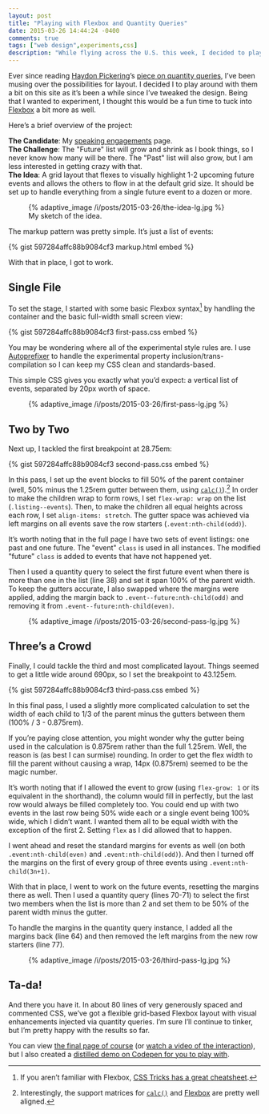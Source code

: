 ```yaml
---
layout: post
title: "Playing with Flexbox and Quantity Queries"
date: 2015-03-26 14:44:24 -0400
comments: true
tags: ["web design",experiments,css]
description: "While flying across the U.S. this week, I decided to play around with Flexbox and quantity queries in hopes of coming up with something interesting."
---
```


Ever since reading [Haydon Pickering](http://twitter.com/heydonworks)’s [piece on quantity queries](http://alistapart.com/article/quantity-queries-for-css), I’ve been musing over the possibilities for layout. I decided I to play around with them a bit on this site as it’s been a while since I’ve tweaked the design. Being that I wanted to experiment, I thought this would be a fun time to tuck into [Flexbox](http://www.w3.org/TR/css-flexbox-1/) a bit more as well.

<!-- more -->

Here’s a brief overview of the project:

**The Candidate**: My [speaking engagements](/speaking-engagements/) page.<br>
**The Challenge**: The "Future" list will grow and shrink as I book things, so I never know how many will be there. The "Past" list will also grow, but I am less interested in getting crazy with that.<br>
**The Idea**: A grid layout that flexes to visually highlight 1-2 upcoming future events and allows the others to flow in at the default grid size. It should be set up to handle everything from a single future event to a dozen or more.

<figure id="2015-03-26-1" class="media-container">{% adaptive_image /i/posts/2015-03-26/the-idea-lg.jpg %}<figcaption>My sketch of the idea.</figcaption></figure>

The markup pattern was pretty simple. It’s just a list of events:

{% gist 597284affc88b9084cf3 markup.html embed %} 

With that in place, I got to work.

## Single File

To set the stage, I started with some basic Flexbox syntax[^1] by handling the container and the basic full-width small screen view:

{% gist 597284affc88b9084cf3 first-pass.css embed %} 

You may be wondering where all of the experimental style rules are. I use [Autoprefixer](https://github.com/postcss/autoprefixer) to handle the experimental property inclusion/trans-compilation so I can keep my CSS clean and standards-based.

This simple CSS gives you exactly what you’d expect: a vertical list of events, separated by 20px worth of space.

<figure id="2015-03-26-2" class="media-container">{% adaptive_image /i/posts/2015-03-26/first-pass-lg.jpg %}</figure>

## Two by Two

Next up, I tackled the first breakpoint at 28.75em:

{% gist 597284affc88b9084cf3 second-pass.css embed %}

In this pass, I set up the event blocks to fill 50% of the parent container (well, 50% minus the 1.25rem gutter between them, using [`calc()`](http://www.w3.org/TR/css3-values/#calc)).[^2] In order to make the children wrap to form rows, I set `flex-wrap: wrap` on the list (`.listing--events`). Then, to make the children all equal heights across each row, I set `align-items: stretch`. The gutter space was achieved via left margins on all events save the row starters (`.event:nth-child(odd)`).

It’s worth noting that in the full page I have two sets of event listings: one past and one future. The "event" `class` is used in all instances. The modified "future" `class` is added to events that have not happened yet.

Then I used a quantity query to select the first future event when there is more than one in the list (line 38) and set it span 100% of the parent width. To keep the gutters accurate, I also swapped where the margins were applied, adding the margin back to `.event--future:nth-child(odd)` and removing it from `.event--future:nth-child(even)`.

<figure id="2015-03-26-3" class="media-container">{% adaptive_image /i/posts/2015-03-26/second-pass-lg.jpg %}</figure>

## Three’s a Crowd

Finally, I could tackle the third and most complicated layout. Things seemed to get a little wide around 690px, so I set the breakpoint to 43.125em.

{% gist 597284affc88b9084cf3 third-pass.css embed %}

In this final pass, I used a slightly more complicated calculation to set the width of each child to 1/3 of the parent minus the gutters between them (100% / 3 - 0.875rem). 

If you’re paying close attention, you might wonder why the gutter being used in the calculation is 0.875rem rather than the full 1.25rem. Well, the reason is (as best I can surmise) rounding. In order to get the flex width to fill the parent without causing a wrap, 14px (0.875rem) seemed to be the magic number.

It’s worth noting that if I allowed the event to grow (using `flex-grow: 1` or its equivalent in the shorthand), the column would fill in perfectly, but the last row would always be filled completely too. You could end up with two events in the last row being 50% wide each or a single event being 100% wide, which I didn’t want. I wanted them all to be equal width with the exception of the first 2. Setting `flex` as I did allowed that to happen.

I went ahead and reset the standard margins for events as well (on both `.event:nth-child(even)` and `.event:nth-child(odd)`). And then I turned off the margins on the first of every group of three events using `.event:nth-child(3n+1)`.

With that in place, I went to work on the future events, resetting the margins there as well. Then I used a quantity query (lines 70-71) to select the first two members when the list is more than 2 and set them to be 50% of the parent width minus the gutter.

To handle the margins in the quantity query instance, I added all the margins back (line 64) and then removed the left margins from the new row starters (line 77).

<figure id="2015-03-26-4" class="media-container">{% adaptive_image /i/posts/2015-03-26/third-pass-lg.jpg %}</figure>

## Ta-da!

And there you have it. In about 80 lines of very generously spaced and commented CSS, we’ve got a flexible grid-based Flexbox layout with visual enhancements injected via quantity queries. I’m sure I’ll continue to tinker, but I’m pretty happy with the results so far.

You can view [the final page of course](/speaking-engagements/) (or [watch a video of the interaction](https://www.youtube.com/watch?v=V20wuGM2tzU)), but I also created a [distilled demo on Codepen for you to play with](http://codepen.io/aarongustafson/pen/VYRZBP). 

[^1]: If you aren’t familiar with Flexbox, [CSS Tricks has a great cheatsheet](https://css-tricks.com/snippets/css/a-guide-to-flexbox/).
[^2]: Interestingly, the support matrices for [`calc()`](http://caniuse.com/#feat=calc) and [Flexbox](http://caniuse.com/#feat=flexbox) are pretty well aligned.
